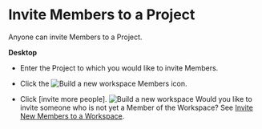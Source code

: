 # Invite Members to a Project

 Anyone can invite Members to a Project.



**Desktop** 

* Enter the Project to which you would like to invite Members.


* Click the ![Build a new workspace](https://files.swit.io/help_image/GS_04_Member_icon.png) Members icon.


* Click [invite more people]. ![Build a new workspace](https://files.swit.io/help_image/FB_MC3_Invite.png) 
  Would you like to invite someone who is not yet a Member of the Workspace? See [Invite New Members to a Workspace](https://help.swit.io/feature/1902180848368yzcXmP/19022807414911EFuol).

 